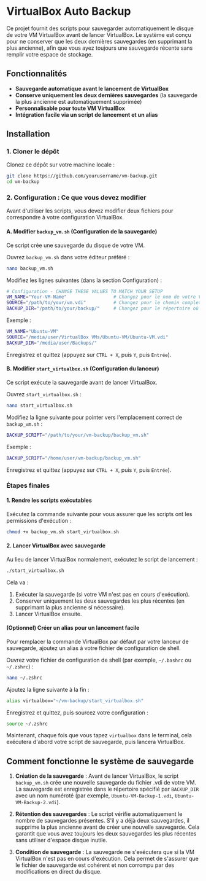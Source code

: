 # VirtualBox Auto Backup

Ce projet fournit des scripts pour sauvegarder automatiquement le disque de votre VM VirtualBox avant de lancer VirtualBox. Le système est conçu pour ne conserver que les deux dernières sauvegardes (en supprimant la plus ancienne), afin que vous ayez toujours une sauvegarde récente sans remplir votre espace de stockage.

## Fonctionnalités
- **Sauvegarde automatique avant le lancement de VirtualBox**
- **Conserve uniquement les deux dernières sauvegardes** (la sauvegarde la plus ancienne est automatiquement supprimée)
- **Personnalisable pour toute VM VirtualBox**
- **Intégration facile via un script de lancement et un alias**

## Installation

### 1. Cloner le dépôt
Clonez ce dépôt sur votre machine locale :
```sh
git clone https://github.com/yourusername/vm-backup.git
cd vm-backup
```

### 2. Configuration : Ce que vous devez modifier

Avant d'utiliser les scripts, vous devez modifier deux fichiers pour correspondre à votre configuration VirtualBox.

#### A. Modifier `backup_vm.sh` (Configuration de la sauvegarde)

Ce script crée une sauvegarde du disque de votre VM.

Ouvrez `backup_vm.sh` dans votre éditeur préféré :
```sh
nano backup_vm.sh
```

Modifiez les lignes suivantes (dans la section Configuration) :
```sh
# Configuration - CHANGE THESE VALUES TO MATCH YOUR SETUP
VM_NAME="Your-VM-Name"                 # Changez pour le nom de votre VM VirtualBox
SOURCE="/path/to/your/vm.vdi"          # Changez pour le chemin complet de votre disque VM (.vdi)
BACKUP_DIR="/path/to/your/backup/"     # Changez pour le répertoire où vous souhaitez stocker vos sauvegardes
```

Exemple :
```sh
VM_NAME="Ubuntu-VM"
SOURCE="/media/user/VirtualBox VMs/Ubuntu-VM/Ubuntu-VM.vdi"
BACKUP_DIR="/media/user/Backups/"
```

Enregistrez et quittez (appuyez sur `CTRL + X`, puis `Y`, puis `Entrée`).

#### B. Modifier `start_virtualbox.sh` (Configuration du lanceur)

Ce script exécute la sauvegarde avant de lancer VirtualBox.

Ouvrez `start_virtualbox.sh` :
```sh
nano start_virtualbox.sh
```

Modifiez la ligne suivante pour pointer vers l'emplacement correct de `backup_vm.sh` :
```sh
BACKUP_SCRIPT="/path/to/your/vm-backup/backup_vm.sh"
```

Exemple :
```sh
BACKUP_SCRIPT="/home/user/vm-backup/backup_vm.sh"
```

Enregistrez et quittez (appuyez sur `CTRL + X`, puis `Y`, puis `Entrée`).

### Étapes finales

#### 1. Rendre les scripts exécutables

Exécutez la commande suivante pour vous assurer que les scripts ont les permissions d'exécution :
```sh
chmod +x backup_vm.sh start_virtualbox.sh
```

#### 2. Lancer VirtualBox avec sauvegarde

Au lieu de lancer VirtualBox normalement, exécutez le script de lancement :
```sh
./start_virtualbox.sh
```

Cela va :
1. Exécuter la sauvegarde (si votre VM n'est pas en cours d'exécution).
2. Conserver uniquement les deux sauvegardes les plus récentes (en supprimant la plus ancienne si nécessaire).
3. Lancer VirtualBox ensuite.

#### (Optionnel) Créer un alias pour un lancement facile

Pour remplacer la commande VirtualBox par défaut par votre lanceur de sauvegarde, ajoutez un alias à votre fichier de configuration de shell.

Ouvrez votre fichier de configuration de shell (par exemple, `~/.bashrc` ou `~/.zshrc`) :
```sh
nano ~/.zshrc
```

Ajoutez la ligne suivante à la fin :
```sh
alias virtualbox="~/vm-backup/start_virtualbox.sh"
```

Enregistrez et quittez, puis sourcez votre configuration :
```sh
source ~/.zshrc
```

Maintenant, chaque fois que vous tapez `virtualbox` dans le terminal, cela exécutera d'abord votre script de sauvegarde, puis lancera VirtualBox.

## Comment fonctionne le système de sauvegarde

1. **Création de la sauvegarde** : Avant de lancer VirtualBox, le script `backup_vm.sh` crée une nouvelle sauvegarde du fichier .vdi de votre VM. La sauvegarde est enregistrée dans le répertoire spécifié par `BACKUP_DIR` avec un nom numéroté (par exemple, `Ubuntu-VM-Backup-1.vdi`, `Ubuntu-VM-Backup-2.vdi`).

2. **Rétention des sauvegardes** : Le script vérifie automatiquement le nombre de sauvegardes présentes. S'il y a déjà deux sauvegardes, il supprime la plus ancienne avant de créer une nouvelle sauvegarde. Cela garantit que vous avez toujours les deux sauvegardes les plus récentes sans utiliser d'espace disque inutile.

3. **Condition de sauvegarde** : La sauvegarde ne s'exécutera que si la VM VirtualBox n'est pas en cours d'exécution. Cela permet de s'assurer que le fichier de sauvegarde est cohérent et non corrompu par des modifications en direct du disque.